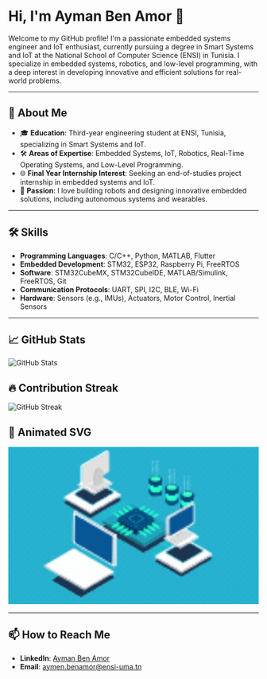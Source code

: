 # Hi, I'm Ayman Ben Amor 👋

Welcome to my GitHub profile! I'm a passionate embedded systems engineer and IoT enthusiast, currently pursuing a degree in Smart Systems and IoT at the National School of Computer Science (ENSI) in Tunisia. I specialize in embedded systems, robotics, and low-level programming, with a deep interest in developing innovative and efficient solutions for real-world problems.

---

## 🌟 About Me

- 🎓 **Education**: Third-year engineering student at ENSI, Tunisia, specializing in Smart Systems and IoT.
- 🛠 **Areas of Expertise**: Embedded Systems, IoT, Robotics, Real-Time Operating Systems, and Low-Level Programming.
- 🌐 **Final Year Internship Interest**: Seeking an end-of-studies project internship in embedded systems and IoT.
- 🎉 **Passion**: I love building robots and designing innovative embedded solutions, including autonomous systems and wearables.

---

## 🛠 Skills

- **Programming Languages**: C/C++, Python, MATLAB, Flutter
- **Embedded Development**: STM32, ESP32, Raspberry Pi, FreeRTOS
- **Software**: STM32CubeMX, STM32CubeIDE, MATLAB/Simulink, FreeRTOS, Git
- **Communication Protocols**: UART, SPI, I2C, BLE, Wi-Fi
- **Hardware**: Sensors (e.g., IMUs), Actuators, Motor Control, Inertial Sensors

---

## 📈 GitHub Stats
![GitHub Stats](https://github-readme-stats.vercel.app/api?username=AymanBenAmor&show_icons=true&theme=radical)

## 🔥 Contribution Streak
![GitHub Streak](https://streak-stats.demolab.com/?user=AymanBenAmor&theme=dark)

## 🎨 Animated SVG
<p align="center">
  <img src="Animation.gif" alt="Animated SVG Example" width="600" height="auto">
</p>


---

## 📫 How to Reach Me
- **LinkedIn**: [Ayman Ben Amor](https://www.linkedin.com/in/ayman-ben-amor/)
- **Email**: aymen.benamor@ensi-uma.tn
